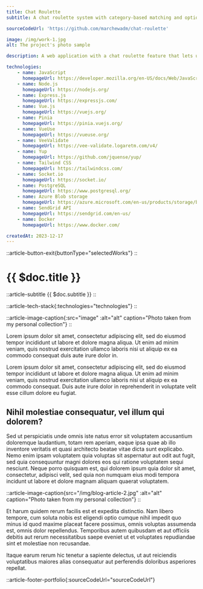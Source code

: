 ```yaml
---
title: Chat Roulette
subtitle: A chat roulette system with category-based matching and optional accounts.

sourceCodeUrl: 'https://github.com/marchewadm/chat-roulette'

image: /img/work-1.jpg
alt: The project's photo sample

description: A web application with a chat roulette feature that lets users connect based on selected categories. Account creation is optional, but it provides benefits such as profile personalization and friend management for continuing conversations.

technologies:
    - name: JavaScript
      homepageUrl: https://developer.mozilla.org/en-US/docs/Web/JavaScript/
    - name: Node.js
      homepageUrl: https://nodejs.org/
    - name: Express.js
      homepageUrl: https://expressjs.com/
    - name: Vue.js
      homepageUrl: https://vuejs.org/
    - name: Pinia
      homepageUrl: https://pinia.vuejs.org/
    - name: VueUse
      homepageUrl: https://vueuse.org/
    - name: VeeValidate
      homepageUrl: https://vee-validate.logaretm.com/v4/
    - name: Yup
      homepageUrl: https://github.com/jquense/yup/
    - name: Tailwind CSS
      homepageUrl: https://tailwindcss.com/
    - name: Socket.io
      homepageUrl: https://socket.io/
    - name: PostgreSQL
      homepageUrl: https://www.postgresql.org/
    - name: Azure Blob storage
      homepageUrl: https://azure.microsoft.com/en-us/products/storage/blobs/
    - name: SendGrid API
      homepageUrl: https://sendgrid.com/en-us/
    - name: Docker
      homepageUrl: https://www.docker.com/

createdAt: 2023-12-17
---
```


::article-button-exit{buttonType="selectedWorks"}
::

# {{ $doc.title }}

::article-subtitle
{{ $doc.subtitle }}
::

::article-tech-stack{:technologies="technologies"}
::

::article-image-caption{:src="image" :alt="alt" caption="Photo taken from my personal collection"}
::

Lorem ipsum dolor sit amet, consectetur adipiscing elit, sed do eiusmod  tempor incididunt ut labore et dolore magna aliqua. Ut enim ad minim  veniam, quis nostrud exercitation ullamco laboris nisi ut aliquip ex ea  commodo consequat duis aute irure dolor in.

Lorem ipsum dolor sit amet, consectetur adipiscing elit, sed do eiusmod  tempor incididunt ut labore et dolore magna aliqua. Ut enim ad minim  veniam, quis nostrud exercitation ullamco laboris nisi ut aliquip ex ea  commodo consequat. Duis aute irure dolor in reprehenderit in voluptate  velit esse cillum dolore eu fugiat.

## Nihil molestiae consequatur, vel illum qui dolorem?

Sed ut perspiciatis unde omnis iste natus error sit voluptatem  accusantium doloremque laudantium, totam rem aperiam, eaque ipsa quae ab illo inventore veritatis et quasi architecto beatae vitae dicta sunt  explicabo. Nemo enim ipsam voluptatem quia voluptas sit aspernatur aut  odit aut fugit, sed quia consequuntur magni dolores eos qui ratione  voluptatem sequi nesciunt. Neque porro quisquam est, qui dolorem ipsum  quia dolor sit amet, consectetur, adipisci velit, sed quia non numquam  eius modi tempora incidunt ut labore et dolore magnam aliquam quaerat  voluptatem.

::article-image-caption{src="/img/blog-article-2.jpg" :alt="alt" caption="Photo taken from my personal collection"}
::

Et harum quidem rerum facilis est et expedita distinctio. Nam libero  tempore, cum soluta nobis est eligendi optio cumque nihil impedit quo  minus id quod maxime placeat facere possimus, omnis voluptas assumenda  est, omnis dolor repellendus. Temporibus autem quibusdam et aut officiis debitis aut rerum necessitatibus saepe eveniet ut et voluptates  repudiandae sint et molestiae non recusandae.

Itaque earum rerum hic tenetur a sapiente delectus, ut aut reiciendis  voluptatibus maiores alias consequatur aut perferendis doloribus  asperiores repellat.

::article-footer-portfolio{:sourceCodeUrl="sourceCodeUrl"}